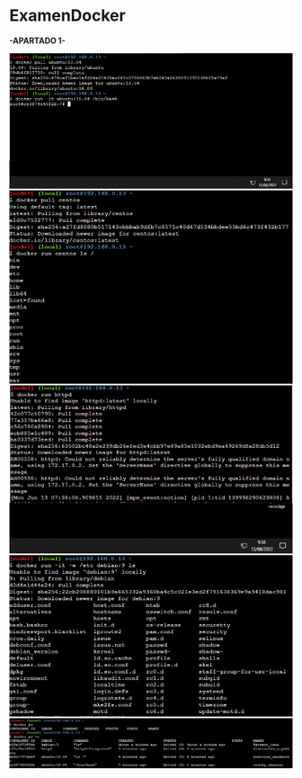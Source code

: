 # ExamenDocker

<b>-APARTADO 1-</b>

<img src="Docker_ejemplo1.png" />
<img src="Docker_ejemplo2.png" />
<img src="Docker_ejemplo3.png" />
<img src="Docker_ejemplo4.1.png" />
<img src="Docker_ejemplo4.2.png" />
